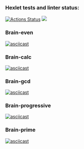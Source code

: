 ### Hexlet tests and linter status:
[![Actions Status](https://github.com/soratnik32/python-project-49/actions/workflows/hexlet-check.yml/badge.svg)](https://github.com/soratnik32/python-project-49/actions)
<a href="https://codeclimate.com/github/soratnik32/python-project-49/maintainability"><img src="https://api.codeclimate.com/v1/badges/c3b843c31f825f75f27d/maintainability" /></a>


### Brain-even
[![asciicast](https://asciinema.org/a/a3QW1vQ0hepruV9EXagok4Btx.svg)](https://asciinema.org/a/a3QW1vQ0hepruV9EXagok4Btx)

### Brain-calc
[![asciicast](https://asciinema.org/a/634178.svg)](https://asciinema.org/a/634178)

### Brain-gcd
[![asciicast](https://asciinema.org/a/634398.svg)](https://asciinema.org/a/634398)

### Brain-progressive
[![asciicast](https://asciinema.org/a/637444.svg)](https://asciinema.org/a/637444)

### Brain-prime
[![asciicast](https://asciinema.org/a/637569.svg)](https://asciinema.org/a/637569)